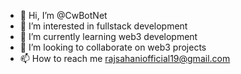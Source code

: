 - 👋 Hi, I’m @CwBotNet
- 👀 I’m interested in fullstack development
- 🌱 I’m currently learning web3 development
- 💞️ I’m looking to collaborate on web3 projects
- 📫 How to reach me rajsahaniofficial19@gmail.com

<!---
CwBotNet/CwBotNet is a ✨ special ✨ repository because its `README.md` (this file) appears on your GitHub profile.
You can click the Preview link to take a look at your changes.
--->
